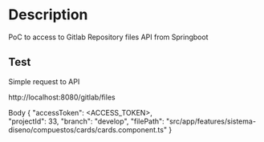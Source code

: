 # Description

PoC to access to Gitlab Repository files API from Springboot

## Test

Simple request to API

http://localhost:8080/gitlab/files

Body
{
    "accessToken": <ACCESS_TOKEN>,    
    "projectId": 33,
    "branch": "develop",
    "filePath": "src/app/features/sistema-diseno/compuestos/cards/cards.component.ts"
}